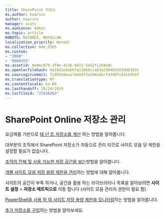 ```yaml
---
title: SharePoint 저장소
ms.author: kaarins
author: kaarins
manager: scotv
ms.audience: Admin
ms.topic: article
ROBOTS: NOINDEX, NOFOLLOW
localization_priority: Normal
ms.collection: Adm_O365
ms.custom:
- "2008"
- "9000355"
ms.assetid: 8e0ec879-3f0e-423b-9d72-5e52fc2b9e0c
ms.openlocfilehash: 8a1892e5eb6fa11b69cca63a3d8465583ddb185c
ms.sourcegitcommit: f1493a9eea7bb6df2a284adecf4349fc6416958f
ms.translationtype: MT
ms.contentlocale: ko-KR
ms.lasthandoff: 10/24/2019
ms.locfileid: "37658263"
---
```

# <a name="manage-your-sharepoint-online-storage"></a>SharePoint Online 저장소 관리

요금제를 기반으로 [테 넌 트 저장소를 계산](https://docs.microsoft.com/office365/servicedescriptions/sharepoint-online-service-description/sharepoint-online-limits?redirectedfrom=MSDN#limits-by-plan) 하는 방법을 알아봅니다.

대부분의 조직에서 SharePoint 저장소가 자동으로 관리 되므로 사이트 모음 당 제한을 설정할 필요가 없습니다.

[조직의 전체 및 사용 가능한 저장 공간을 보는](https://docs.microsoft.com/sharepoint/manage-site-collection-storage-limits)방법을 알아봅니다.

[개별 사이트 모음 저장 용량 제한을 관리](https://docs.microsoft.com/sharepoint/manage-site-collection-storage-limits#manage-individual-site-storage-limits)하는 방법에 대해 알아봅니다.

사이트의 공간이 부족 하거나, 공간을 활용 하는 라이브러리나 목록을 알아보려면 **사이트 설정** > **저장소 메트릭으로** 이동 합니다 (사이트 모음 관리자 권한이 필요 함).

[PowerShell을 사용 하 여 사이트 저장 용량 제한을 모니터링](https://docs.microsoft.com/sharepoint/manage-site-collection-storage-limits#monitor-site-storage-limits-by-using-powershell)하는 방법을 알아봅니다.

[추가 저장소를 구입](https://docs.microsoft.com/office365/admin/subscriptions-and-billing/add-storage-space)하는 방법을 알아보세요. 
  